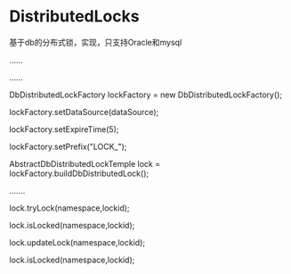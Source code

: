 # DistributedLocks
基于db的分布式锁，实现，只支持Oracle和mysql

......

......



DbDistributedLockFactory lockFactory = new DbDistributedLockFactory();

lockFactory.setDataSource(dataSource);

lockFactory.setExpireTime(5);

lockFactory.setPrefix("LOCK_");

AbstractDbDistributedLockTemple lock = lockFactory.buildDbDistributedLock();



.......

lock.tryLock(namespace,lockid);

lock.isLocked(namespace,lockid);

lock.updateLock(namespace,lockid);

lock.isLocked(namespace,lockid);

